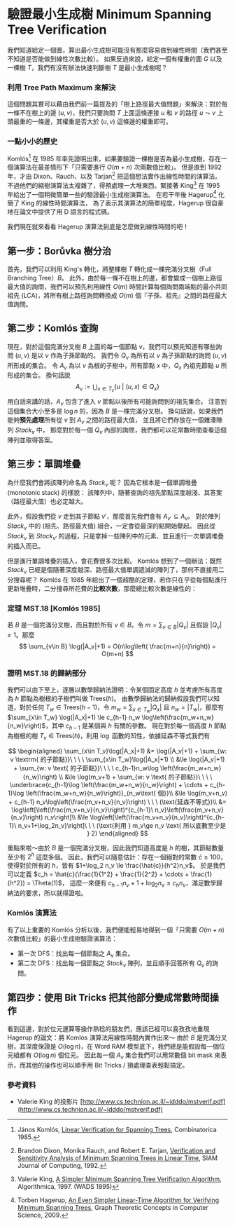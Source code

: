 # 驗證最小生成樹 Minimum Spanning Tree Verification

我們知道給定一個圖，算出最小生成樹可能沒有那麼容易做到線性時間（我們甚至不知道是否能做到線性次數比較）。
如果反過來說，給定一個有權重的圖 $G$ 以及一棵樹 $T$，我們有沒有辦法快速判斷樹 $T$ 是最小生成樹呢？

### 利用 Tree Path Maximum 來解決

這個問題其實可以藉由我們前一篇提及的「樹上路徑最大值問題」來解決：對於每一條不在樹上的邊 $(u, v)$，我們只要詢問 $T$ 上面這條連接 $u$ 和 $v$ 的路徑 $u\leadsto v$ 上頭最重的一條邊，其權重是否大於 $(u, v)$ 這條邊的權重即可。

### 一點小小的歷史

Komlós[^1] 在 1985 年率先證明出來，如果要驗證一棵樹是否為最小生成樹，存在一個演算法在最差情形下「只需要進行 $O(m+n)$ 次兩數值比較」。
但是直到 1992 年，才由 Dixon、Rauch、以及 Tarjan[^2] 把這個想法實作出線性時間的演算法。
不過他們的縮樹演算法太複雜了，得預處理一大堆東西。緊接著 King[^3] 在 1995 年給出了一個稍微簡單一些的驗證最小生成樹演算法。
在若干年後 Hagerup[^4] 化簡了 King 的線性時間演算法，
為了表示其演算法的簡單程度，Hagerup 很自豪地在論文中提供了用 D 語言的程式碼。

我們現在就來看看 Hagerup 演算法到底是怎麼做到線性時間的吧！

## 第一步：Borůvka 樹分治

首先，我們可以利用 King's 轉化，將整棵樹 $T$ 轉化成一棵完滿分叉樹（Full Branching Tree）$B$。
此外，由於每一條不在樹上的邊，都會變成一個樹上路徑最大值的詢問，我們可以預先利用線性 $O(m)$ 時間計算每個詢問兩端點的最小共同祖先 (LCA)，將所有樹上路徑詢問轉換成 $O(m)$ 個『子孫、祖先』之間的路徑最大值詢問。

## 第二步：Komlós 查詢

現在，對於這個完滿分叉樹 $B$ 上面的每一個節點 $v$，我們可以預先知道有哪些詢問 $(u, v)$ 是以 $v$ 作為子孫節點的。
我們令 $Q_v$ 為所有以 $v$ 為子孫節點的詢問 $(u, v)$ 所形成的集合。
令 $A_v$ 為以 $v$ 為根的子樹中，所有節點 $x$ 中，$Q_x$ 內祖先節點 $u$ 所形成的集合。
換句話說
$$
A_v := \bigcup_{x\in T_v} \{u \ |\ (u, x)\in Q_x\}
$$
用白話來講的話，$A_v$ 包含了進入 $v$ 節點以後所有可能詢問到的祖先集合。
注意到這個集合大小至多是 $\log n$ 的，因為 $B$ 是一棵完滿分叉樹。
換句話說，如果我們能夠**預先處理**所有從 $v$ 到 $A_v$ 之間的路徑最大值，
並且將它們存放在一個雜湊陣列 $\mathit{Stack}_v$ 中，
那麼對於每一個 $Q_v$ 內部的詢問，我們都可以花常數時間查看這個陣列並取得答案。


## 第三步：單調堆疊

為什麼我們會將該陣列命名為 $\mathit{Stack}_v$ 呢？
因為它根本是一個單調堆疊 (monotonic stack) 的樣貌：
該陣列中，隨著查詢的祖先節點深度越淺、其答案（路徑最大值）也必定越大。

此外，假設我們從 $v$ 走到其子節點 $v'$，那麼首先我們會有 $A_{v'} \subseteq A_v$。
對於陣列 $\mathit{Stack}_v$ 中的 (祖先、路徑最大值) 組合，一定會從最深的點開始壓起。
因此從 $\mathit{Stack}_v$ 到 $\mathit{Stack}_{v'}$ 的過程，只是拿掉一些陣列中的元素、並且進行一次單調堆疊的插入而已。

但是進行單調堆疊的插入，會花費很多次比較。
Komlós 想到了一個辦法：既然 $\mathit{Stack}_v$ 已經是個隨著深度越深、路徑最大值單調遞減的陣列了，那何不直接用二分搜尋呢？
Komlós 在 1985 年給出了一個超酷的定理，若你只在乎從每個點進行更新堆疊時，二分搜尋所花費的**比較次數**，那麼總比較次數是線性的：

### 定理 MST.18 [Komlós 1985]

若 $B$ 是一個完滿分叉樹，而且對於所有 $v\in B$。令 $m=\sum_{v\in B} |Q_v|$ 且假設 $|Q_v|\ge 1$。那麼
$$
\sum_{v\in B} \log(|A_v|+1) = O(n\log\left( \frac{m+n}{n}\right)) = O(m+n)
$$

### 證明 MST.18 的歸納部分

我們可以由下至上，逐層以數學歸納法證明：令某個固定高度 $h$ 並考慮所有高度為 $h$ 節點為樹根的子樹們叫做 $\mathrm{Trees}(h)$。
由數學歸納法的歸納假設我們可以知道，對於任何 $T_w\in \mathrm{Trees}(h-1)$，令 $m_w = \sum_{x\in T_w}|Q_x|$ 且 $n_w = |T_w|$，那麼有 $\sum_{x\in T_w} \log(|A_x|+1) \le  c_{h-1} n_w \log\left(\frac{m_w+n_w}{n_w}\right)$，其中 $c_{h-1}$ 是某個與 $h$ 有關的參數。
現在對於每一個高度 $h$ 節點為樹根的樹 $T_v\in \mathrm{Trees}(h)$，利用 $\log$ 函數的凹性，依據延森不等式我們有

$$
\begin{aligned}
\sum_{x\in T_v}\log(|A_x|+1) &= \log(|A_v|+1) + \sum_{w: v \textrm{ 的子節點}}\ \ \ \  \sum_{x\in T_w}\log(|A_x|+1) \\
&\le \log(|A_v|+1) + \sum_{w: v \text{ 的子節點}}\ \ \ \  c_{h-1}n_w\log \left(\frac{m_w+n_w}{n_w}\right) \\
&\le \log(m_v+1) + \sum_{w: v \text{ 的子節點}}\ \ \ \  \underbrace{c_{h-1}\log \left(\frac{m_w+n_w}{n_w}\right) + \cdots + c_{h-1}\log \left(\frac{m_w+n_w}{n_w}\right)}_{n_w\text{ 個}}\\
&\le \log(m_v+n_v) + c_{h-1} n_v\log\left(\frac{m_v+n_v}{n_v}\right) \ \ \ (\text{延森不等式})\\
&= \log\left[\left(\frac{m_v+n_v}{n_v}\right)^{c_{h-1}\ n_v}\left(\frac{m_v+n_v}{n_v}\right) n_v\right]\\
&\le \log\left[\left(\frac{m_v+n_v}{n_v}\right)^{c_{h-1}\ n_v+1+\log_2n_v}\right]\ \ \ (\text{利用 } m_v\ge n_v \text{ 所以底數至少是 } 2)
\end{aligned}
$$

重點來啦～由於 $B$ 是一個完滿分叉樹，因此我們知道高度是 $h$ 的樹，其節點數量至少有 $2^h$ 這麼多個。
因此，我們可以隨意估計：存在一個絕對的常數 $\hat{c}\ge 100$，使得對於所有的 $h$，皆有 $1+\log_2 n_v \le \frac{\hat{c}}{h^2}n_v$。
於是我們可以定義 $c_h = \hat{c}(\frac{1}{1^2} + \frac{1}{2^2} + \cdots + \frac{1}{h^2}) = \Theta(1)$，
這麼一來便有 $c_{h-1}n_v + 1 + \log_2 n_v \le c_hn_v$，滿足數學歸納法的要求，所以就得證啦。

### Komlós 演算法

有了以上重要的 Komlós 分析以後，我們便能輕易地得到一個「只需要 $O(m+n)$ 次數值比較」的最小生成樹驗證演算法：

* 第一次 DFS：找出每一個節點之 $A_v$ 集合。
* 第二次 DFS：找出每一個節點之 $\mathit{Stack}_v$ 陣列，並且順手回答所有 $Q_v$ 的詢問。

## 第四步：使用 Bit Tricks 把其他部分變成常數時間操作

看到這邊，對於位元運算等操作熟稔的朋友們，應該已經可以喜孜孜地重現 Hagerup 的論文：將 Komlós 演算法用線性時間內實作出來～
由於 $B$ 是完滿分叉樹，其深度保證是 $O(\log n)$，在 Word RAM 模型底下，我們總是能假設每一個位元組都有 $O(\log n)$ 個位元。
因此每一個 $A_v$ 集合我們可以用常數個 bit mask 來表示，而其他的操作也可以順手用 Bit Tricks / 預處理查表輕鬆搞定。



### 參考資料

* Valerie King 的投影片 [http://www.cs.technion.ac.il/~idddo/mstverif.pdf](http://www.cs.technion.ac.il/~idddo/mstverif.pdf)

[^1]: János Komlós, [Linear Verification for Spanning Trees](https://www.cs.princeton.edu/courses/archive/fall09/cos521/Handouts/linear.pdf), Combinatorica 1985.

[^2]: Brandon Dixon, Monika Rauch, and Robert E. Tarjan, [Verification and Sensitivity Analysis of Minimum Spanning Trees in Linear Time](https://epubs.siam.org/doi/abs/10.1137/0221070?journalCode=smjcat), SIAM Journal of Computing, 1992.

[^3]: Valerie King, [A Simpler Minimum Spanning Tree Verification Algorithm](https://www.cs.princeton.edu/courses/archive/fall03/cs528/handouts/A%20Simpler%20Minimum%20Spanning.pdf), Algorithmica, 1997. (WADS 1995)

[^4]: Torben Hagerup, [An Even Simpler Linear-Time Algorithm for Verifying Minimum Spanning Trees](https://link.springer.com/chapter/10.1007/978-3-642-11409-0_16), Graph Theoretic Concepts in Computer Science, 2009.


